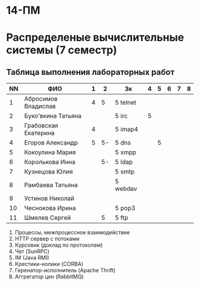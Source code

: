 # 14-ПМ
# Распределеные вычислительные системы (7 семестр)
## Таблица выполнения лабораторных работ

| NN  | ФИО                  | 1   | 2   | 3к        | 4   | 5   | 6   | 7   | 8   |
| --- | -------------------- | --- | --- | --------- | --- | --- | --- | --- | --- |
| 1   | Абросимов Владислав  | 4   | 5   | 5 telnet  |     |     |     |     |     |
| 2   | Буко'вкина Татьяна   |     |     | 5 irc     | 5   |     |     |     |     |
| 3   | Грабовская Екатерина | 4   |     | 5 imap4   |     |     |     |     |     |
| 4   | Егоров Александр     | 5   | 5-  | 5 dns     |     | 5   |     |     |     |
| 5   | Кокоулина Мария      |     |     | 5 xmpp    |     |     |     |     |     |
| 6   | Королькова Инна      |     | 5-  | 5 ldap    |     |     |     |     |     |
| 7   | Кузнецова Юлия       |     |     | 5 smtp    |     |     |     |     |     |
| 8   | Рамбаева Татьяна     |     |     | 5 webdav  |     |     |     |     |     |
| 9   | Устинов Николай      |     |     |           |     |     |     |     |     |
| 10  | Чеснокова Ирина      |     |     | 5 pop3    |     |     |     |     |     |
| 11  | Шмелев Сергей        |     | 5   | 5 ftp     |     |     |     |     |     |

1) Процессы, межпроцессное взаимодействие
2) HTTP сервер с потоками
3) Курсовик (доклад по протоколам)
4) Чат (SunRPC)
5) IM (Java RMI)
6) Крестики-нолики (CORBA)
7) Геренатор-исполнитель (Apache Thrift)
8) Аггрегатор цен (RabbitMQ)
